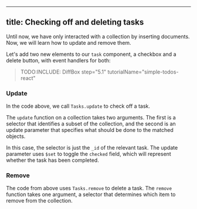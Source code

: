 
---
title: Checking off and deleting tasks
---

Until now, we have only interacted with a collection by inserting documents. Now, we will learn how to update and remove them.

Let's add two new elements to our `task` component, a checkbox and a delete button, with event handlers for both:

> TODO:INCLUDE: DiffBox step="5.1" tutorialName="simple-todos-react"

### Update

In the code above, we call `Tasks.update` to check off a task.

The `update` function on a collection takes two arguments. The first is a selector that identifies a subset of the collection, and the second is an update parameter that specifies what should be done to the matched objects.

In this case, the selector is just the `_id` of the relevant task. The update parameter uses `$set` to toggle the `checked` field, which will represent whether the task has been completed.

### Remove

The code from above uses `Tasks.remove` to delete a task. The `remove` function takes one argument, a selector that determines which item to remove from the collection.

